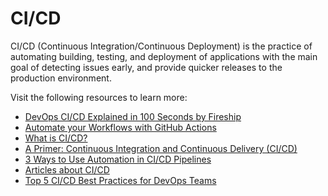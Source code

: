 # CI/CD

CI/CD (Continuous Integration/Continuous Deployment) is the practice of automating building, testing, and deployment of applications with the main goal of detecting issues early, and provide quicker releases to the production environment.

Visit the following resources to learn more:

- [DevOps CI/CD Explained in 100 Seconds by Fireship](https://www.youtube.com/watch?v=scEDHsr3APg)
- [Automate your Workflows with GitHub Actions](https://www.youtube.com/watch?v=nyKZTKQS_EQ)
- [What is CI/CD?](https://about.gitlab.com/topics/ci-cd/)
- [A Primer: Continuous Integration and Continuous Delivery (CI/CD)](https://thenewstack.io/a-primer-continuous-integration-and-continuous-delivery-ci-cd/)
- [3 Ways to Use Automation in CI/CD Pipelines](https://thenewstack.io/3-ways-to-use-automation-in-ci-cd-pipelines/)
- [Articles about CI/CD](https://thenewstack.io/category/ci-cd/)
- [Top 5 CI/CD Best Practices for DevOps Teams](https://buddy.works/guides/ci-cd-best-practices-devops)
